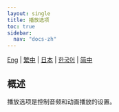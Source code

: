 ```yaml
---
layout: single
title: 播放选项
toc: true
sidebar:
  nav: "docs-zh"
---
```

[Eng](/dancexr/features/playback_options) | [繁中](/tw/dancexr/features/playback_options) | [日本](/jp/dancexr/features/playback_options) | [한국어](/kr/dancexr/features/playback_options) | [简中](/zh/dancexr/features/playback_options)


## 概述
播放选项是控制音频和动画播放的设置。